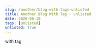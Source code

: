 ```yaml
---
slug: /another/blog-with-tags-unlisted
title: Another Blog With Tag - unlisted
date: 2020-08-19
tags: [unlisted]
unlisted: true
---
```


with tag
